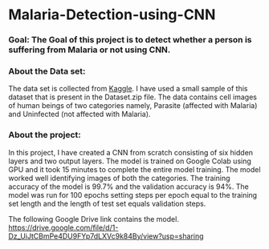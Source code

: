# Malaria-Detection-using-CNN

### Goal: The Goal of this project is to detect whether a person is suffering from Malaria or not using CNN.

### About the Data set:
The data set is collected from [Kaggle](https://www.kaggle.com/iarunava/cell-images-for-detecting-malaria). I have used a small sample of this dataset that is present in the Dataset.zip file. The data contains cell images of human beings of two categories namely, Parasite (affected with Malaria) and Uninfected (not affected with Malaria).

### About the project:
In this project, I have created a CNN from scratch consisting of six hidden layers and two output layers. The model is trained on Google Colab using GPU and it took 15 minutes to complete the entire model training. The model worked well identifying images of both the categories. The training accuracy of the model is 99.7% and the validation accuracy is 94%. The model was run for 100 epochs setting steps per epoch equal to the training set length and the length of test set equals validation steps. 

The following Google Drive link contains the model.
https://drive.google.com/file/d/1-Dz_UiJtCBmPe4DU9FYp7dLXVc9k84By/view?usp=sharing

